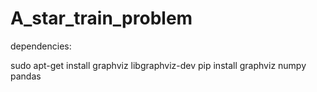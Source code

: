 # A_star_train_problem



dependencies:

sudo apt-get install graphviz libgraphviz-dev
pip install graphviz
numpy
pandas